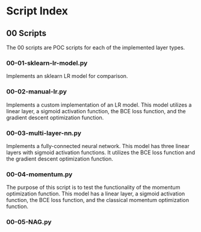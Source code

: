 # Script Index

## 00 Scripts
The 00 scripts are POC scripts for each of the implemented layer types.

### 00-01-sklearn-lr-model.py
Implements an sklearn LR model for comparison.

### 00-02-manual-lr.py
Implements a custom implementation of an LR model. This model utilizes a linear layer, a sigmoid activation function, the BCE loss function, and the gradient descent optimization function.

### 00-03-multi-layer-nn.py
Implements a fully-connected neural network. This model has three linear layers with sigmoid activation functions. It utilizes the BCE loss function and the gradient descent optimization function.

### 00-04-momentum.py
The purpose of this script is to test the functionality of the momentum optimization function. This model has a linear layer, a sigmoid activation function, the BCE loss function, and the classical momentum optimization function. 

### 00-05-NAG.py
